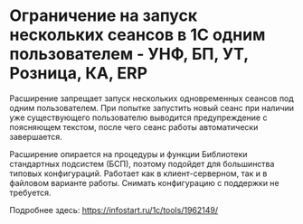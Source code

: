 # Ограничение на запуск нескольких сеансов в 1С одним пользователем - УНФ, БП, УТ, Розница, КА, ERP
Расширение запрещает запуск нескольких одновременных сеансов под одним пользователем. При попытке запустить новый сеанс при наличии уже существующего пользователю выводится предупреждение с поясняющем текстом, после чего сеанс работы автоматически завершается.

Расширение опирается на процедуры и функции Библиотеки стандартных подсистем (БСП), поэтому подойдет для большинства типовых конфигураций. Работает как в клиент-серверном, так и в файловом варианте работы. Снимать конфигурацию с поддержки не требуется.

Подробнее здесь: https://infostart.ru/1c/tools/1962149/

